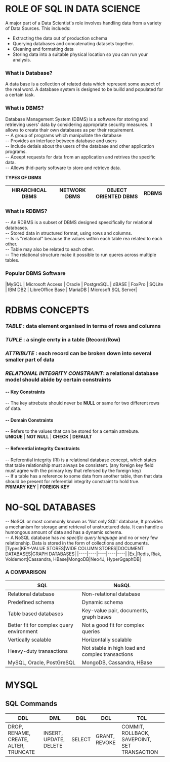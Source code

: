 # ROLE OF SQL IN DATA SCIENCE
A major part of a Data Scientist's role involves handling data from a variety of Data Sources. This inclueds:<br/>
* Extracting the data out of production schema
* Querying databases and concatenating datasets together.
* Cleaning and formatting data
* Storing data into a suitable physical location so you can run your analysis. 
###  What is Database?
A data base is a collection of related data which represent some aspect of the real word. A database system is designed to be builld and populated for a certain task.
### What is DBMS?
Database Management System (DBMS) is a software for storing and retrieving users' data by considering appropriate security measures. It allows to create thair own databases as per their requirement.<br/>
-- A group of programs which manipullate the database<br/>
-- Provides an interface between database and users<br/>
-- Include detials about the users of the database and other application programs.<br/>
-- Aceept requests for data from an application and retrives the specific data.<br/>
-- Allows thid-party software to store and retricve data.<br/>

__TYPES OF DBMS__ <br/>

|HIRARCHICAL DBMS|NETWORK DBMS|OBJECT ORIENTED DBMS|RDBMS|
|----|----|----|----|
### What is RDBMS?
-- An RDBMS is a subset of DBMS designed speecifically for relational databases.<br/>
-- Stored data in structured format, using rows and columns.<br/>
-- Is is "relational" because the values within each table rea related to each other.<br/>
-- Table may also be related to each other.<br/>
-- The relational structure make it possible to run queres across multiple tables.
### Popular DBMS Software
|MySQL | Microsoft Access | Oracle | PostgreSQL | dBASE | FoxPro | SQLite | IBM DB2 | LibreOffice Base | MariaDB | Microsoft SQL Server|

# RDBMS CONCEPTS
### *TABLE* : data element organised in terms of rows and columns<br/>
### *TUPLE* : a single enrty in a table (Record/Row)<br/>
### *ATTRIBUTE* : each record can be broken down into several smaller part of data<br/>
### *RELATIONAL INTEGRITY CONSTRAINT*: a relational database model should abide by certain constraints<br/>
#### -- Key Constraints <br/>
-- The key attrebute should never be __NULL__ or same for two different rows of data.
#### -- Domain Constraints <br/>
-- Refers to the values that can be stored for a certain attrebute.<br/>
 __UNIQUE__ | __NOT NULL__ | __CHECK__ | __DEFAULT__
#### -- Referential integrity Constraints <br/>
-- Referential integrity (RI) is a relational database concept, which states that table relationship must always be consistent. (any foreign key field must agree with the primary key that refersed by the foreign key)<br/>
-- If a table has a reference to some data from another table, then that data should be present for referential integrity constraint to hold true.<br/>
__PRIMARY KEY__ | __FOREIGN KEY__
# NO-SQL DATABASES
-- NoSQL or most commonly known as 'Not only SQL' database, It provides a mechanism for storage amd retrieval of unstructured data. It can handle a humongous amount of data and has a dynamic schema.<br/>
-- A NoSQL database has *no specific query language* and no or very few relationship. Data is stored in the form of collections and documents.
|Types|KEY-VALUE STORES|WIDE COLUMN STORES|DOCUMENT DATABASES|GRAPH DATABASES|
|----|----|----|----|----|
|Ex.|Redis, Riak, Voldemort|Cassandra, HBase|MongoDB|Neo4J, HyperGgaphDB|
### A COMPARISON
|SQL|NoSQL|
|--|--|
|Relational database|Non-relational database|
|Predefined schema|Dynamic schema|
|Table based databases|Key-value pair, documents, graph bases|
|Better fit for complex query environment|Not a good fit for complex queries|
|Vertically scalable|Horizontally scalable|
|Heavy-duty transactions| Not stable in high load and complex transactions|
|MySQL, Oracle, PostGreSQL|MongoDB, Cassandra, HBase|

# MYSQL
## SQL Commands
|DDL|DML|DQL|DCL|TCL|
|---|---|---|---|---|
|DROP, RENAME, CREATE, ALTER, TRUNCATE|INSERT, UPDATE, DELETE|SELECT|GRANT, REVOKE|COMMIT, ROLLBACK, SAVEPOINT, SET TRANSACTION|














































